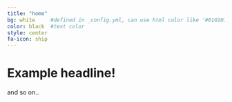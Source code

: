 ```yaml
---
title: "home"
bg: white     #defined in _config.yml, can use html color like '#010101'
color: black  #text color
style: center
fa-icon: ship
---
```


# Example headline!
and so on..
